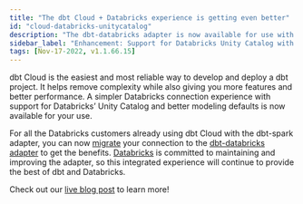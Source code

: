 ```yaml
---
title: "The dbt Cloud + Databricks experience is getting even better"
id: "cloud-databricks-unitycatalog"
description: "The dbt-databricks adapter is now available for use with dbt Cloud"
sidebar_label: "Enhancement: Support for Databricks Unity Catalog with dbt-databricks"
tags: [Nov-17-2022, v1.1.66.15]
---
```


dbt Cloud is the easiest and most reliable way to develop and deploy a dbt project. It helps remove complexity while also giving you more features and better performance. A simpler Databricks connection experience with support for Databricks’ Unity Catalog and better modeling defaults is now available for your use.

For all the Databricks customers already using dbt Cloud with the dbt-spark adapter, you can now [migrate](https://docs.getdbt.com/guides/migration/tools/migrating-from-spark-to-databricks#migration) your connection to the [dbt-databricks adapter](https://docs.getdbt.com/reference/warehouse-setups/databricks-setup) to get the benefits. [Databricks](https://www.databricks.com/blog/2022/11/17/introducing-native-high-performance-integration-dbt-cloud.html) is committed to maintaining and improving the adapter, so this integrated experience will continue to provide the best of dbt and Databricks.

Check out our [live blog post](https://www.getdbt.com/blog/dbt-cloud-databricks-experience/) to learn more!
